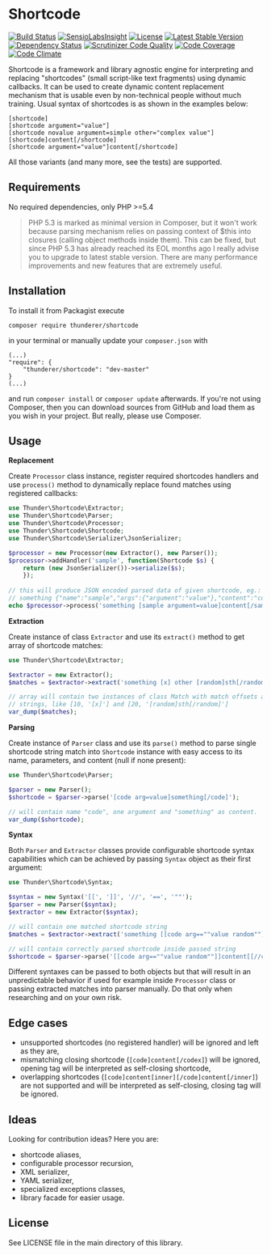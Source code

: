 # Shortcode

[![Build Status](https://travis-ci.org/thunderer/Shortcode.png?branch=master)](https://travis-ci.org/thunderer/Shortcode)
[![SensioLabsInsight](https://insight.sensiolabs.com/projects/5235d5e3-d112-48df-bc07-d4555aef293d/mini.png)](https://insight.sensiolabs.com/projects/5235d5e3-d112-48df-bc07-d4555aef293d)
[![License](https://poser.pugx.org/thunderer/shortcode/license.svg)](https://packagist.org/packages/thunderer/shortcode)
[![Latest Stable Version](https://poser.pugx.org/thunderer/shortcode/v/stable.svg)](https://packagist.org/packages/thunderer/shortcode)
[![Dependency Status](https://www.versioneye.com/user/projects/551d5385971f7847ca000002/badge.svg?style=flat)](https://www.versioneye.com/user/projects/551d5385971f7847ca000002)
[![Scrutinizer Code Quality](https://scrutinizer-ci.com/g/thunderer/Shortcode/badges/quality-score.png?b=master)](https://scrutinizer-ci.com/g/thunderer/Shortcode/?branch=master)
[![Code Coverage](https://scrutinizer-ci.com/g/thunderer/Shortcode/badges/coverage.png?b=master)](https://scrutinizer-ci.com/g/thunderer/Shortcode/?branch=master)
[![Code Climate](https://codeclimate.com/github/thunderer/Shortcode/badges/gpa.svg)](https://codeclimate.com/github/thunderer/Shortcode)

Shortcode is a framework and library agnostic engine for interpreting and replacing "shortcodes" (small script-like text fragments) using dynamic callbacks. It can be used to create dynamic content replacement mechanism that is usable even by non-technical people without much training. Usual syntax of shortcodes is as shown in the examples below:

```
[shortcode]
[shortcode argument="value"]
[shortcode novalue argument=simple other="complex value"]
[shortcode]content[/shortcode]
[shortcode argument="value"]content[/shortcode]
```

All those variants (and many more, see the tests) are supported.

## Requirements

No required dependencies, only PHP >=5.4

> PHP 5.3 is marked as minimal version in Composer, but it won't work because parsing mechanism relies on passing context of $this into closures (calling object methods inside them). This can be fixed, but since PHP 5.3 has already reached its EOL months ago I really advise you to upgrade to latest stable version. There are many performance improvements and new features that are extremely useful.

## Installation

To install it from Packagist execute

```
composer require thunderer/shortcode
```

in your terminal or manually update your `composer.json` with

```
(...)
"require": {
    "thunderer/shortcode": "dev-master"
}
(...)
```

and run `composer install` or `composer update` afterwards. If you're not using Composer, then you can download sources from GitHub and load them as you wish in your project. But really, please use Composer.

## Usage

**Replacement**

Create `Processor` class instance, register required shortcodes handlers and use `process()` method to dynamically replace found matches using registered callbacks:

```php
use Thunder\Shortcode\Extractor;
use Thunder\Shortcode\Parser;
use Thunder\Shortcode\Processor;
use Thunder\Shortcode\Shortcode;
use Thunder\Shortcode\Serializer\JsonSerializer;

$processor = new Processor(new Extractor(), new Parser());
$processor->addHandler('sample', function(Shortcode $s) {    
    return (new JsonSerializer())->serialize($s);
    });
    
// this will produce JSON encoded parsed data of given shortcode, eg.:
// something {"name":"sample","args":{"argument":"value"},"content":"content"} other
echo $processor->process('something [sample argument=value]content[/sample] other');
```

**Extraction**

Create instance of class `Extractor` and use its `extract()` method to get array of shortcode matches:

```php
use Thunder\Shortcode\Extractor;

$extractor = new Extractor();
$matches = $extractor->extract('something [x] other [random]sth[/random] other');

// array will contain two instances of class Match with match offsets and exact 
// strings, like [10, '[x]'] and [20, '[random]sth[/random]']
var_dump($matches);
```

**Parsing**

Create instance of `Parser` class and use its `parse()` method to parse single shortcode string match into `Shortcode` instance with easy access to its name, parameters, and content (null if none present):

```php
use Thunder\Shortcode\Parser;

$parser = new Parser();
$shortcode = $parser->parse('[code arg=value]something[/code]');

// will contain name "code", one argument and "something" as content.
var_dump($shortcode);
```
**Syntax**

Both `Parser` and `Extractor` classes provide configurable shortcode syntax capabilities which can be achieved by passing `Syntax` object as their first argument:

```php
use Thunder\Shortcode\Syntax;

$syntax = new Syntax('[[', ']]', '//', '==', '""');
$parser = new Parser($syntax);
$extractor = new Extractor($syntax);

// will contain one matched shortcode string 
$matches = $extractor->extract('something [[code arg==""value random""]]content[[//code]] other');

// will contain correctly parsed shortcode inside passed string
$shortcode = $parser->parse('[[code arg==""value random""]]content[[//code]]');
```

Different syntaxes can be passed to both objects but that will result in an unpredictable behavior if used for example inside `Processor` class or passing extracted matches into parser manually. Do that only when researching and on your own risk.

## Edge cases

* unsupported shortcodes (no registered handler) will be ignored and left as they are,
* mismatching closing shortcode (`[code]content[/codex]`) will be ignored, opening tag will be interpreted as self-closing shortcode,
* overlapping shortcodes (`[code]content[inner][/code]content[/inner]`) are not supported and will be interpreted as self-closing, closing tag will be ignored.

## Ideas

Looking for contribution ideas? Here you are:

* shortcode aliases,
* configurable processor recursion,
* XML serializer,
* YAML serializer,
* specialized exceptions classes,
* library facade for easier usage.

## License

See LICENSE file in the main directory of this library.
